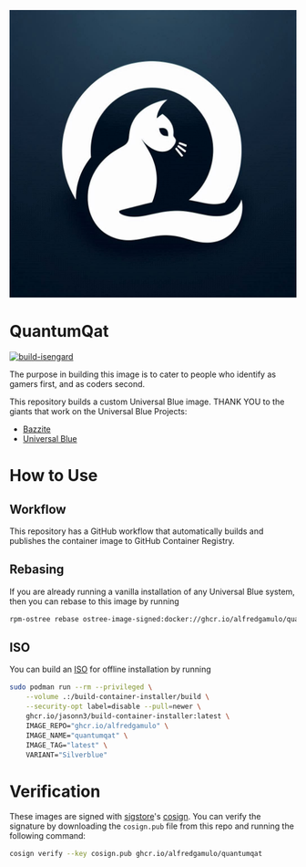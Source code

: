 ![QuantumQat Logo](assets/logo.jpeg)

# QuantumQat
[![build-isengard](https://github.com/alfredgamulo/quantumqat/actions/workflows/build.yml/badge.svg)](https://github.com/alfredgamulo/quantumqat/actions/workflows/build.yml)

The purpose in building this image is to cater to people who identify as gamers first, and as coders second.

This repository builds a custom Universal Blue image. THANK YOU to the giants that work on the Universal Blue Projects:
- [Bazzite](https://bazzite.gg/)
- [Universal Blue](https://github.com/ublue-os)

# How to Use

## Workflow

This repository has a GitHub workflow that automatically builds and publishes the container image to GitHub Container Registry.

## Rebasing

If you are already running a vanilla installation of any Universal Blue system, then you can rebase to this image by running

```bash
rpm-ostree rebase ostree-image-signed:docker://ghcr.io/alfredgamulo/quantumqat:latest
```

## ISO

You can build an [ISO](https://blue-build.org/learn/universal-blue/#fresh-install-from-an-iso) for offline installation by running

```bash
sudo podman run --rm --privileged \
    --volume .:/build-container-installer/build \
    --security-opt label=disable --pull=newer \
    ghcr.io/jasonn3/build-container-installer:latest \
    IMAGE_REPO="ghcr.io/alfredgamulo" \
    IMAGE_NAME="quantumqat" \
    IMAGE_TAG="latest" \
    VARIANT="Silverblue"
```

# Verification

These images are signed with [sigstore](https://www.sigstore.dev/)'s [cosign](https://github.com/sigstore/cosign). You can verify the signature by downloading the `cosign.pub` file from this repo and running the following command:

```bash
cosign verify --key cosign.pub ghcr.io/alfredgamulo/quantumqat
```
